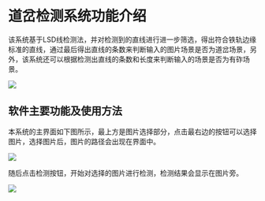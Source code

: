 # 道岔检测系统功能介绍

该系统基于LSD线检测法，并对检测到的直线进行进一步筛选，得出符合铁轨边缘标准的直线，通过最后得出直线的条数来判断输入的图片场景是否为道岔场景，另外，该系统还可以根据检测出直线的条数和长度来判断输入的场景是否为有砟场景。

![](https://ws3.sinaimg.cn/large/006tKfTcgy1g0fbp4av46j30mm0q474f.jpg)



## 软件主要功能及使用方法

本系统的主界面如下图所示，最上方是图片选择部分，点击最右边的按钮可以选择图片，选择图片后，图片的路径会出现在界面中。

![](https://ws4.sinaimg.cn/large/006tKfTcgy1g0fbq9ffixj30ob0s40vp.jpg)



随后点击检测按钮，开始对选择的图片进行检测，检测结果会显示在图片旁。

![](https://ws3.sinaimg.cn/large/006tKfTcgy1g0fbqhmfffj30ob0satbs.jpg)



